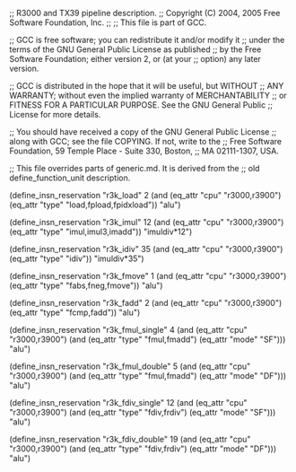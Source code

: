 ;; R3000 and TX39 pipeline description.
;;   Copyright (C) 2004, 2005 Free Software Foundation, Inc.
;;
;; This file is part of GCC.

;; GCC is free software; you can redistribute it and/or modify it
;; under the terms of the GNU General Public License as published
;; by the Free Software Foundation; either version 2, or (at your
;; option) any later version.

;; GCC is distributed in the hope that it will be useful, but WITHOUT
;; ANY WARRANTY; without even the implied warranty of MERCHANTABILITY
;; or FITNESS FOR A PARTICULAR PURPOSE.  See the GNU General Public
;; License for more details.

;; You should have received a copy of the GNU General Public License
;; along with GCC; see the file COPYING.  If not, write to the
;; Free Software Foundation, 59 Temple Place - Suite 330, Boston,
;; MA 02111-1307, USA.


;; This file overrides parts of generic.md.  It is derived from the
;; old define_function_unit description.

(define_insn_reservation "r3k_load" 2
  (and (eq_attr "cpu" "r3000,r3900")
       (eq_attr "type" "load,fpload,fpidxload"))
  "alu")

(define_insn_reservation "r3k_imul" 12
  (and (eq_attr "cpu" "r3000,r3900")
       (eq_attr "type" "imul,imul3,imadd"))
  "imuldiv*12")

(define_insn_reservation "r3k_idiv" 35
  (and (eq_attr "cpu" "r3000,r3900")
       (eq_attr "type" "idiv"))
  "imuldiv*35")

(define_insn_reservation "r3k_fmove" 1
  (and (eq_attr "cpu" "r3000,r3900")
       (eq_attr "type" "fabs,fneg,fmove"))
  "alu")

(define_insn_reservation "r3k_fadd" 2
  (and (eq_attr "cpu" "r3000,r3900")
       (eq_attr "type" "fcmp,fadd"))
  "alu")

(define_insn_reservation "r3k_fmul_single" 4
  (and (eq_attr "cpu" "r3000,r3900")
       (and (eq_attr "type" "fmul,fmadd")
	    (eq_attr "mode" "SF")))
  "alu")

(define_insn_reservation "r3k_fmul_double" 5
  (and (eq_attr "cpu" "r3000,r3900")
       (and (eq_attr "type" "fmul,fmadd")
	    (eq_attr "mode" "DF")))
  "alu")

(define_insn_reservation "r3k_fdiv_single" 12
  (and (eq_attr "cpu" "r3000,r3900")
       (and (eq_attr "type" "fdiv,frdiv")
	    (eq_attr "mode" "SF")))
  "alu")

(define_insn_reservation "r3k_fdiv_double" 19
  (and (eq_attr "cpu" "r3000,r3900")
       (and (eq_attr "type" "fdiv,frdiv")
	    (eq_attr "mode" "DF")))
  "alu")
